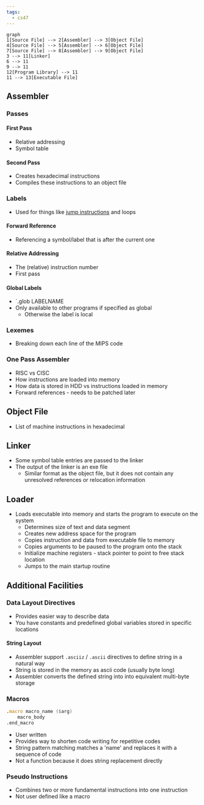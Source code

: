 ```yaml
---
tags:
  - cs47
---
```


```mermaid 
graph
1[Source File] --> 2[Assembler] --> 3[Object File]
4[Source File] --> 5[Assembler] --> 6[Object File]
7[Source File] --> 8[Assembler] --> 9[Object File]
3 --> 11[Linker]
6 --> 11
9 --> 11
12[Program Library] --> 11
11 --> 13[Executable File]
```
## Assembler
### Passes
#### First Pass
- Relative addressing
- Symbol table
#### Second Pass
- Creates hexadecimal instructions
- Compiles these instructions to an object file
### Labels
- Used for things like [jump instructions](3%20-%20Programming%20a%20Computer.md#^72cc66) and loops
#### Forward Reference
- Referencing a symbol/label that is after the current one
#### Relative Addressing
- The (relative) instruction number
- First pass
#### Global Labels
- `.glob LABELNAME
- Only available to other programs if specified as global
	- Otherwise the label is local
### Lexemes
- Breaking down each line of the MIPS code
### One Pass Assembler
- RISC vs CISC
- How instructions are loaded into memory
- How data is stored in HDD vs instructions loaded in memory
- Forward references - needs to be patched later
## Object File
- List of machine instructions in hexadecimal
## Linker
- Some symbol table entries are passed to the linker
- The output of the linker is an exe file
	- Similar format as the object file, but it does not contain any unresolved references or relocation information
## Loader
- Loads executable into memory and starts the program to execute on the system
	- Determines size of text and data segment
	- Creates new address space for the program
	- Copies instruction and data from executable file to memory
	- Copies arguments to be paused to the program onto the stack
	- Initialize machine registers - stack pointer to point to free stack location
	- Jumps to the main startup routine
## Additional Facilities
### Data Layout Directives
- Provides easier way to describe data
- You have constants and predefined global variables stored in specific locations
#### String Layout
- Assembler support `.asciiz` / `.ascii` directives to define string in a natural way
- String is stored in the memory as ascii code (usually byte long)
- Assembler converts the defined string into into equivalent multi-byte storage
### Macros
```asm
.macro macro_name ($arg)
	macro_body
.end_macro
```

- User written
- Provides way to shorten code writing for repetitive codes
- String pattern matching matches a 'name' and replaces it with a sequence of code
- Not a function because it does string replacement directly
### Pseudo Instructions
- Combines two or more fundamental instructions into one instruction
- Not user defined like a macro
